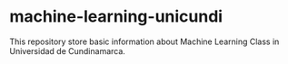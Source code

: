 # machine-learning-unicundi
This repository store basic information about Machine Learning Class in Universidad de Cundinamarca.
